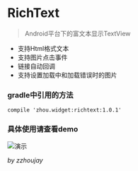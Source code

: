 # RichText

> Android平台下的富文本显示TextView

* 支持Html格式文本
* 支持图片点击事件
* 链接自动回调
* 支持设置加载中和加载错误时的图片

### gradle中引用的方法

```
compile 'zhou.widget:richtext:1.0.1'
```

### 具体使用请查看demo

![演示](http://git.oschina.net/uploads/images/2015/0721/172827_3339b62f_141009.png "演示")

_by zzhoujay_
